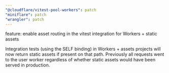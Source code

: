 ```yaml
---
"@cloudflare/vitest-pool-workers": patch
"miniflare": patch
"wrangler": patch
---
```


feature: enable asset routing in the vitest integration for Workers + static assets

Integration tests (using the SELF binding) in Workers + assets projects will now return static assets if present on that path. Previously all requests went to the user worker regardless of whether static assets would have been served in production.
